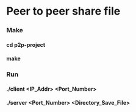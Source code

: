 # Peer to peer share file
### Make
#### cd p2p-project
#### make
### Run
#### ./client <IP_Addr> <Port_Number>
#### ./server <Port_Number> <Directory_Save_File>
